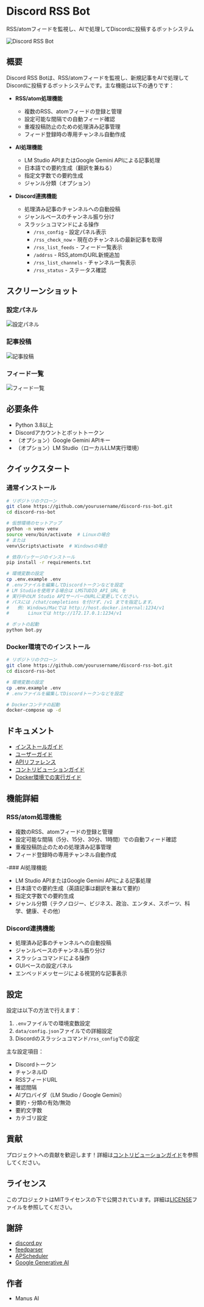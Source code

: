 # Discord RSS Bot

RSS/atomフィードを監視し、AIで処理してDiscordに投稿するボットシステム

![Discord RSS Bot](docs/images/discord_rss_bot_logo.png)

## 概要

Discord RSS Botは、RSS/atomフィードを監視し、新規記事をAIで処理してDiscordに投稿するボットシステムです。主な機能は以下の通りです：

- **RSS/atom処理機能**
  - 複数のRSS、atomフィードの登録と管理
  - 設定可能な間隔での自動フィード確認
  - 重複投稿防止のための処理済み記事管理
  - フィード登録時の専用チャンネル自動作成

- **AI処理機能**
  - LM Studio APIまたはGoogle Gemini APIによる記事処理
  - 日本語での要約生成（翻訳を兼ねる）
  - 指定文字数での要約生成
  - ジャンル分類（オプション）

- **Discord連携機能**
  - 処理済み記事のチャンネルへの自動投稿
  - ジャンルベースのチャンネル振り分け
  - スラッシュコマンドによる操作
    - `/rss_config` - 設定パネル表示
    - `/rss_check_now` - 現在のチャンネルの最新記事を取得
    - `/rss_list_feeds` - フィード一覧表示
    - `/addrss` - RSS,atomのURL新規追加
    - `/rss_list_channels` - チャンネル一覧表示
    - `/rss_status` - ステータス確認

## スクリーンショット

### 設定パネル
![設定パネル](docs/images/config_panel.png)

### 記事投稿
![記事投稿](docs/images/article_post.png)

### フィード一覧
![フィード一覧](docs/images/feed_list.png)

## 必要条件

- Python 3.8以上
- Discordアカウントとボットトークン
- （オプション）Google Gemini APIキー
- （オプション）LM Studio（ローカルLLM実行環境）

## クイックスタート

### 通常インストール

```bash
# リポジトリのクローン
git clone https://github.com/yourusername/discord-rss-bot.git
cd discord-rss-bot

# 仮想環境のセットアップ
python -m venv venv
source venv/bin/activate  # Linuxの場合
# または
venv\Scripts\activate  # Windowsの場合

# 依存パッケージのインストール
pip install -r requirements.txt

# 環境変数の設定
cp .env.example .env
# .envファイルを編集してDiscordトークンなどを設定
# LM Studioを使用する場合は LMSTUDIO_API_URL を
# 実行中のLM Studio APIサーバーのURLに変更してください。
# パスには /chat/completions を付けず、/v1 までを指定します。
#   例: Windows/Macでは http://host.docker.internal:1234/v1
#       Linuxでは http://172.17.0.1:1234/v1

# ボットの起動
python bot.py
```

### Docker環境でのインストール

```bash
# リポジトリのクローン
git clone https://github.com/yourusername/discord-rss-bot.git
cd discord-rss-bot

# 環境変数の設定
cp .env.example .env
# .envファイルを編集してDiscordトークンなどを設定

# Dockerコンテナの起動
docker-compose up -d
```

## ドキュメント

- [インストールガイド](docs/installation_guide.md)
- [ユーザーガイド](docs/user_guide.md)
- [APIリファレンス](docs/api_reference.md)
- [コントリビューションガイド](docs/contributing.md)
- [Docker環境での実行ガイド](docker_guide.md)

## 機能詳細

### RSS/atom処理機能

- 複数のRSS、atomフィードの登録と管理
- 設定可能な間隔（5分、15分、30分、1時間）での自動フィード確認
- 重複投稿防止のための処理済み記事管理
- フィード登録時の専用チャンネル自動作成

-### AI処理機能

- LM Studio APIまたはGoogle Gemini APIによる記事処理
- 日本語での要約生成（英語記事は翻訳を兼ねて要約）
- 指定文字数での要約生成
- ジャンル分類（テクノロジー、ビジネス、政治、エンタメ、スポーツ、科学、健康、その他）

### Discord連携機能

- 処理済み記事のチャンネルへの自動投稿
- ジャンルベースのチャンネル振り分け
- スラッシュコマンドによる操作
- GUIベースの設定パネル
- エンベッドメッセージによる視覚的な記事表示

## 設定

設定は以下の方法で行えます：

1. `.env`ファイルでの環境変数設定
2. `data/config.json`ファイルでの詳細設定
3. Discordのスラッシュコマンド`/rss_config`での設定

主な設定項目：

- Discordトークン
- チャンネルID
- RSSフィードURL
- 確認間隔
- AIプロバイダ（LM Studio / Google Gemini）
- 要約・分類の有効/無効
- 要約文字数
- カテゴリ設定

## 貢献

プロジェクトへの貢献を歓迎します！詳細は[コントリビューションガイド](docs/contributing.md)を参照してください。

## ライセンス

このプロジェクトはMITライセンスの下で公開されています。詳細は[LICENSE](LICENSE)ファイルを参照してください。

## 謝辞

- [discord.py](https://github.com/Rapptz/discord.py)
- [feedparser](https://github.com/kurtmckee/feedparser)
- [APScheduler](https://github.com/agronholm/apscheduler)
- [Google Generative AI](https://github.com/google/generative-ai-python)

## 作者

- Manus AI

